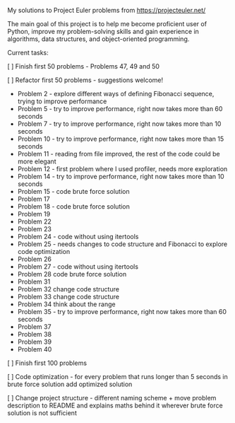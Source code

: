 My solutions to Project Euler problems from https://projecteuler.net/

The main goal of this project is to help me become proficient user of Python, improve my problem-solving skills and 
gain experience in algorithms, data structures, and object-oriented programming.

Current tasks:

[ ] Finish first 50 problems - Problems 47, 49 and 50

[ ] Refactor first 50 problems - suggestions welcome!
 - Problem 2 - explore different ways of defining Fibonacci sequence, trying to improve performance
 - Problem 5 - try to improve performance, right now takes more than 60 seconds
 - Problem 7 - try to improve performance, right now takes more than 10 seconds
 - Problem 10 - try to improve performance, right now takes more than 15 seconds
 - Problem 11 - reading from file improved, the rest of the code could be more elegant
 - Problem 12 - first problem where I used profiler, needs more exploration
 - Problem 14 - try to improve performance, right now takes more than 10 seconds
 - Problem 15 - code brute force solution
 - Problem 17
 - Problem 18 - code brute force solution
 - Problem 19
 - Problem 22
 - Problem 23
 - Problem 24 - code without using itertools
 - Problem 25 - needs changes to code structure and Fibonacci to explore code optimization
 - Problem 26
 - Problem 27 - code without using itertools
 - Problem 28 code brute force solution
 - Problem 31
 - Problem 32 change code structure
 - Problem 33 change code structure
 - Problem 34 think about the range 
 - Problem 35 - try to improve performance, right now takes more than 60 seconds
 - Problem 37
 - Problem 38
 - Problem 39
 - Problem 40
 
 
[ ] Finish first 100 problems

[ ] Code optimization - for every problem that runs longer than 5 seconds in brute force solution add optimized solution

[ ] Change project structure - different naming scheme + move problem description to README and explains maths behind it wherever brute force solution is not sufficient

